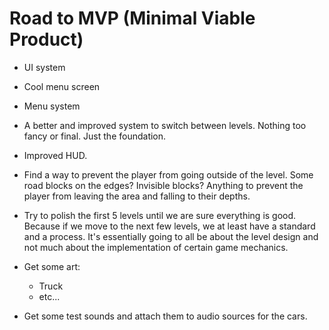 # Road to MVP (Minimal Viable Product) 

- UI system

- Cool menu screen

- Menu system

- A better and improved system to switch between levels. Nothing too fancy or final. Just the foundation.

- Improved HUD.

- Find a way to prevent the player from going outside of the level. Some road blocks on the edges? Invisible blocks? Anything to prevent the player from leaving the area and falling to their depths. 

- Try to polish the first 5 levels until we are sure everything is good. Because if we move to the next few levels, we at least have a standard and a process. It's essentially going to all be about the level design and not much about the implementation of certain 
game mechanics.

- Get some art:
    - Truck 
    - etc...

- Get some test sounds and attach them to audio sources for the cars.
